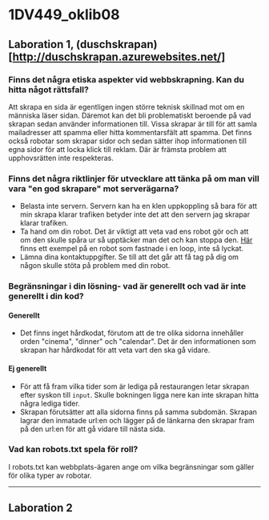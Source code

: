 # 1DV449_oklib08
## Laboration 1, (duschskrapan)[http://duschskrapan.azurewebsites.net/]
### Finns det några etiska aspekter vid webbskrapning. Kan du hitta något rättsfall?
Att skrapa en sida är egentligen ingen större teknisk skillnad mot om en människa läser sidan. Däremot kan det bli problematiskt beroende på vad skrapan sedan använder informationen till. Vissa skrapar är till för att samla mailadresser att spamma eller hitta kommentarsfält att spamma. Det finns också robotar som skrapar sidor och sedan sätter ihop informationen till egna sidor för att locka klick till reklam. Där är främsta problem att upphovsrätten inte respekteras. 
### Finns det några riktlinjer för utvecklare att tänka på om man vill vara "en god skrapare" mot serverägarna?
* Belasta inte servern. Servern kan ha en klen uppkoppling så bara för att min skrapa klarar trafiken betyder inte det att den servern jag skrapar klarar trafiken.
* Ta hand om din robot. Det är viktigt att veta vad ens robot gör och att om den skulle spåra ur så upptäcker man det och kan stoppa den. [Här](https://www.cs.washington.edu/lab/webcrawler-policy) finns ett exempel på en robot som fastnade i en loop, inte så lyckat.
* Lämna dina kontaktuppgifter. Se till att det går att få tag på dig om någon skulle stöta på problem med din robot.

### Begränsningar i din lösning- vad är generellt och vad är inte generellt i din kod?
#### Generellt 
* Det finns inget hårdkodat, förutom att de tre olika sidorna innehåller orden "cinema", "dinner" och "calendar". Det är den informationen som skrapan har hårdkodat för att veta vart den ska gå vidare.
#### Ej generellt 
* För att få fram vilka tider som är lediga på restaurangen letar skrapan efter syskon till `input`. Skulle bokningen ligga nere kan inte skrapan hitta några lediga tider.
* Skrapan förutsätter att alla sidorna finns på samma subdomän. Skrapan lagrar den inmatade url:en och lägger på de länkarna den skrapar fram på den url:en för att gå vidare till nästa sida.

### Vad kan robots.txt spela för roll?
I robots.txt kan webbplats-ägaren ange om vilka begränsningar som gäller för olika typer av robotar.
______
## Laboration 2
